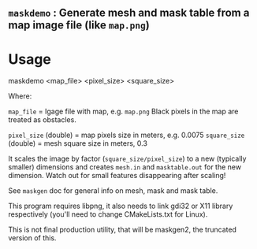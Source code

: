 ## `maskdemo` : Generate mesh and mask table from a map image file (like `map.png`)

# Usage

maskdemo <map_file> <pixel_size> <square_size>

Where:

`map_file` = Igage file with map, e.g. `map.png`
Black pixels in the map are treated as obstacles.

`pixel_size` (double) =  map pixels size in meters, e.g. 0.0075
`square_size` (double) =  mesh square size in meters, 0.3

It scales the image by factor (`square_size/pixel_size`) to a new (typically smaller) dimensions and creates `mesh.in`
and `masktable.out` for the new dimension. Watch out for small features disappearing after scaling!

See `maskgen` doc for general info on mesh, mask and mask table.

This program requires libpng, it also
needs to link gdi32 or X11 library respectively (you'll need to change CMakeLists.txt for Linux).

This is not final production utility, that will be maskgen2, the truncated version of this.